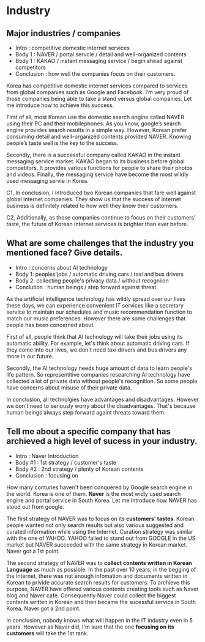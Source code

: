 # Industry

## Major industries / companies

- Intro : competitive domestic internet services
- Body 1 : NAVER / portal servcie / detail and well-organized contents
- Body 1 : KAKAO / instant messaging service / begin ahead against competitors
- Conclusion : how well the companies focus on their customers.

Korea has competitive domestic internet services compared to services from global companies such as Google and Facebook. I’m very proud of those companies being able to take a stand versus global companies. Let me introduce how to achieve this success.

First of all, most Korean use the domestic search engine called NAVER using their PC and their mobilephones. As you know, google’s search engine provides search results in a simple way. However, Korean prefer consuming detail and well-organized contents provided NAVER. Knowing people’s taste well is the key to the success.

Secondly, there is a successful company called KAKAO in the instant messaging service market. KAKAO began to its business before global competitors. It provides various functions for people to share their photos and videos. Finally, the messaging service have become the most wildly used messaging servie in Korea. 

C1, In conclusion, I introduced two Korean companies that fare well against global internet companies. They show us that the success of internet business is definitely related to how well they know their customers.

C2, Additionally, as those companies continue to focus on their customers’ taste, the future of Korean internet services is brighter than ever before.

## What are some challenges that the industry you mentioned face? Give details.

- Intro : concerns about AI technology
- Body 1: peoples'jobs / automatic driving cars / taxi and bus drivers
- Body 2: collecting people's privacy data / without recogniion
- Conclution : human beings / step forward against threat 

As the artificial intelligence technology has wildly spread over our lives these days, we can experience convenient IT services like a secretary service to maintain our schedules and music recommendation function to match our music preferences. However there are some challenges that people has been concerned about. 

First of all, people think that AI technology will take their jobs using its automatic ability. For example, let's think about automatic driving cars. If they come into our lives, we don't need taxi dirvers and bus drivers any more in our future.

Secondly, the AI technology needs huge amount of data to learn people's life pattern. So representitive companies researching AI technology have collected a lot of private data without people's recognition. So some people have concerns about misuse of their private data.

In conclusion, all technolgies have advantages and disadvantages. However we don't need to seriously worry about the disadvantages. That's because human beings always step forward againt threats toward them.

## Tell me about a specific company that has archieved a high level of sucess in your industry.

- Intro : Naver Introduction
- Body #1 : 1st strategy / customer's taste
- Body #2 : 2nd strategy / plenty of Korean contents
- Conclusion : focusing on  

How many conturies haven't been conquered by Google search engine in the world. Korea is one of them. **Naver** is the most widly used search engine and portal service in South Korea. Let me introduce how NAVER has stood out from google.

The first strategy of NAVER was to focus on its **customers' tastes**. Korean people wanted not only search results but also various suggested and curated information while using the Internet. Curation strategy was similar with the one of YAHOO. YAHOO failed to stand out from GOOGLE in the US market but NAVER succeeded with the same strategy in Korean market. Naver got a 1st point.

The second strategy of NAVER was to **collect contents written in Korean Language** as much as possible. In the past over 10 years, in the begging of the Internet, there was not enough infomation and documents written in Korean to privide accurate search results for customers. To archieve this purpose, NAVER have offered various contents creating tools such as Naver blog and Naver cafe. Consequently Naver could collect the biggest contents written in Korean and then became the sucessful service in South Korea. Naver got a 2nd point.

In conclusion, nobody knows what will happen in the IT industry even in 5 years. However as Naver did, I'm sure that the one **focusing on its customers** will take the 1st rank.

